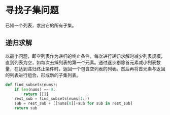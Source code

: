 # 寻找子集问题

<!--more-->

已知一个列表，求出它的所有子集。  

## 递归求解

以最小问题，即空列表作为递归的终止条件。每次进行递归求解时减少列表规模，直到列表为空，如每次去掉列表的第一个元素。通过逐步剔除首元素减小列表数量，在达到递归终止条件时，返回一个包含空列表的列表。然后再将首元素与返回的列表进行组合，形成新的子集列表。  
```python
def find_subsets(nums):
    if len(nums) == 0:
        return [[]]
    rest_sub = find_subsets(nums[1:])
    sub = rest_sub + [[nums[0]]+sub for sub in rest_sub]
    return sub
```




